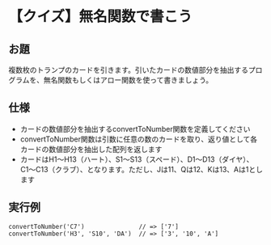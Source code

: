 # 【クイズ】無名関数で書こう

## お題

複数枚のトランプのカードを引きます。引いたカードの数値部分を抽出するプログラムを、無名関数もしくはアロー関数を使って書きましょう。

## 仕様

* カードの数値部分を抽出するconvertToNumber関数を定義してください
* convertToNumber関数は引数に任意の数のカードを取り、返り値として各カードの数値部分を抽出した配列を返します
* カードはH1〜H13（ハート）、S1〜S13（スペード）、D1〜D13（ダイヤ）、C1〜C13（クラブ）、となります。ただし、Jは11、Qは12、Kは13、Aは1とします

## 実行例
```
convertToNumber('C7')               // => ['7']
convertToNumber('H3', 'S10', 'DA')  // => ['3', '10', 'A']
```
